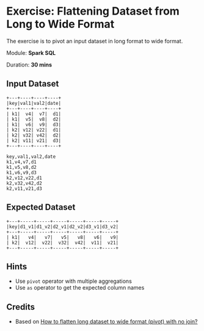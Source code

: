 # Exercise: Flattening Dataset from Long to Wide Format

The exercise is to pivot an input dataset in long format to wide format.

Module: **Spark SQL**

Duration: **30 mins**

## Input Dataset

```text
+---+----+----+----+
|key|val1|val2|date|
+---+----+----+----+
| k1|  v4|  v7|  d1|
| k1|  v5|  v8|  d2|
| k1|  v6|  v9|  d3|
| k2| v12| v22|  d1|
| k2| v32| v42|  d2|
| k2| v11| v21|  d3|
+---+----+----+----+
```

```text
key,val1,val2,date
k1,v4,v7,d1
k1,v5,v8,d2
k1,v6,v9,d3
k2,v12,v22,d1
k2,v32,v42,d2
k2,v11,v21,d3
```

## Expected Dataset

```text
+---+-----+-----+-----+-----+-----+-----+
|key|d1_v1|d1_v2|d2_v1|d2_v2|d3_v1|d3_v2|
+---+-----+-----+-----+-----+-----+-----+
| k1|   v4|   v7|   v5|   v8|   v6|   v9|
| k2|  v12|  v22|  v32|  v42|  v11|  v21|
+---+-----+-----+-----+-----+-----+-----+
```

<!--
val input = spark.read.option("header", true).csv("input.csv)
val solution = input.groupBy('key).pivot('date).agg(first('val1) as "v1", first('val2) as "v2").orderBy('key)
-->

## Hints

* Use `pivot` operator with multiple aggregations
* Use `as` operator to get the expected column names

## Credits

* Based on [How to flatten long dataset to wide format (pivot) with no join?](https://stackoverflow.com/q/43349932/1305344)